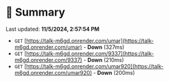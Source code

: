 # 📖 Summary
Last updated: **11/5/2024, 2:57:54 PM**

- `GET` [https://talk-m6gd.onrender.com/umar](https://talk-m6gd.onrender.com/umar) - **Down** (327ms)
- `GET` [https://talk-m6gd.onrender.com/9337](https://talk-m6gd.onrender.com/9337) - **Down** (210ms)
- `GET` [https://talk-m6gd.onrender.com/umar920](https://talk-m6gd.onrender.com/umar920) - **Down** (200ms)
